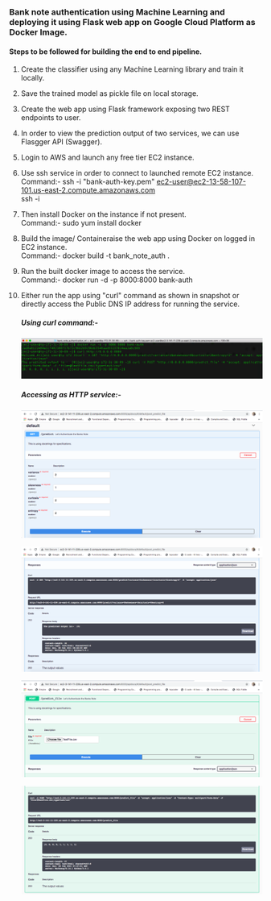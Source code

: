 ### Bank note authentication using Machine Learning and deploying it using Flask web app on Google Cloud Platform as Docker Image.

#### Steps to be followed for building the end to end pipeline.

1. Create the classifier using any Machine Learning library and train it locally.
2. Save the trained model as pickle file on local storage.
3. Create the web app using Flask framework exposing two REST endpoints to user.
4. In order to view the prediction output of two services, we can use Flasgger API (Swagger).
5. Login to AWS and launch any free tier EC2 instance.

6. Use ssh service in order to connect to launched remote EC2 instance. <br />
    Command:- ssh -i "bank-auth-key.pem" ec2-user@ec2-13-58-107-101.us-east-2.compute.amazonaws.com <br />
              ssh -i <keypair-file> <Public DNS IP>
    

7. Then install Docker on the instance if not present. <br />
    Command:- sudo yum install docker
    
8. Build the image/ Containeraise the web app using Docker on logged in EC2 instance. <br />
    Command:- docker build -t bank_note_auth .
    
9. Run the built docker image to access the service. <br />
    Command:- docker run -d -p 8000:8000 bank-auth
    
9. Either run the app using "curl" command as shown in snapshot or directly access the Public DNS IP address for running the service.

    ##### Using curl command:-

    ![alt text](/bank_note_authentication_ml/images/pic1.png?raw=true)
    
    ##### Accessing as HTTP service:-
    
    ![alt text](/bank_note_authentication_ml/images/pic2.png?raw=true)
    
    ![alt text](/bank_note_authentication_ml/images/pic3.png?raw=true)
    
    ![alt text](/bank_note_authentication_ml/images/pic4.png?raw=true)
    
    ![alt text](/bank_note_authentication_ml/images/pic5.png?raw=true)





 

